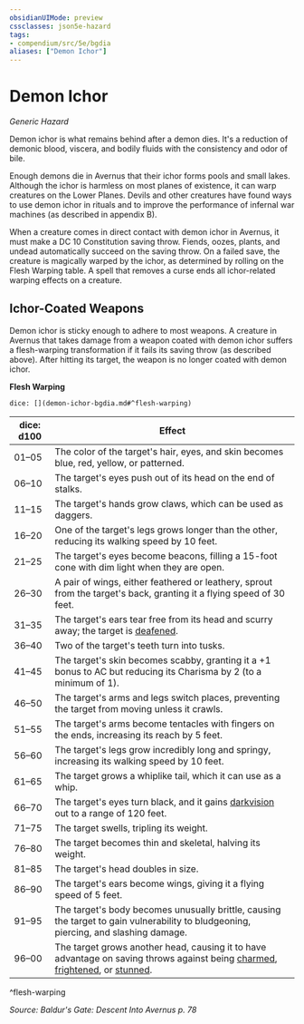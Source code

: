 ```yaml
---
obsidianUIMode: preview
cssclasses: json5e-hazard
tags:
- compendium/src/5e/bgdia
aliases: ["Demon Ichor"]
---
```

# Demon Ichor
*Generic Hazard*  

Demon ichor is what remains behind after a demon dies. It's a reduction of demonic blood, viscera, and bodily fluids with the consistency and odor of bile.

Enough demons die in Avernus that their ichor forms pools and small lakes. Although the ichor is harmless on most planes of existence, it can warp creatures on the Lower Planes. Devils and other creatures have found ways to use demon ichor in rituals and to improve the performance of infernal war machines (as described in appendix B).

When a creature comes in direct contact with demon ichor in Avernus, it must make a DC 10 Constitution saving throw. Fiends, oozes, plants, and undead automatically succeed on the saving throw. On a failed save, the creature is magically warped by the ichor, as determined by rolling on the Flesh Warping table. A spell that removes a curse ends all ichor-related warping effects on a creature.

## Ichor-Coated Weapons

Demon ichor is sticky enough to adhere to most weapons. A creature in Avernus that takes damage from a weapon coated with demon ichor suffers a flesh-warping transformation if it fails its saving throw (as described above). After hitting its target, the weapon is no longer coated with demon ichor.

**Flesh Warping**

`dice: [](demon-ichor-bgdia.md#^flesh-warping)`

| dice: d100 | Effect |
|------------|--------|
| 01–05 | The color of the target's hair, eyes, and skin becomes blue, red, yellow, or patterned. |
| 06–10 | The target's eyes push out of its head on the end of stalks. |
| 11–15 | The target's hands grow claws, which can be used as daggers. |
| 16–20 | One of the target's legs grows longer than the other, reducing its walking speed by 10 feet. |
| 21–25 | The target's eyes become beacons, filling a 15-foot cone with dim light when they are open. |
| 26–30 | A pair of wings, either feathered or leathery, sprout from the target's back, granting it a flying speed of 30 feet. |
| 31–35 | The target's ears tear free from its head and scurry away; the target is [deafened](/3-Mechanics/CLI/rules/conditions.md#deafened). |
| 36–40 | Two of the target's teeth turn into tusks. |
| 41–45 | The target's skin becomes scabby, granting it a +1 bonus to AC but reducing its Charisma by 2 (to a minimum of 1). |
| 46–50 | The target's arms and legs switch places, preventing the target from moving unless it crawls. |
| 51–55 | The target's arms become tentacles with fingers on the ends, increasing its reach by 5 feet. |
| 56–60 | The target's legs grow incredibly long and springy, increasing its walking speed by 10 feet. |
| 61–65 | The target grows a whiplike tail, which it can use as a whip. |
| 66–70 | The target's eyes turn black, and it gains [darkvision](/3-Mechanics/CLI/rules/senses.md#darkvision) out to a range of 120 feet. |
| 71–75 | The target swells, tripling its weight. |
| 76–80 | The target becomes thin and skeletal, halving its weight. |
| 81–85 | The target's head doubles in size. |
| 86–90 | The target's ears become wings, giving it a flying speed of 5 feet. |
| 91–95 | The target's body becomes unusually brittle, causing the target to gain vulnerability to bludgeoning, piercing, and slashing damage. |
| 96–00 | The target grows another head, causing it to have advantage on saving throws against being [charmed](/3-Mechanics/CLI/rules/conditions.md#charmed), [frightened](/3-Mechanics/CLI/rules/conditions.md#frightened), or [stunned](/3-Mechanics/CLI/rules/conditions.md#stunned). |
^flesh-warping

*Source: Baldur's Gate: Descent Into Avernus p. 78*
